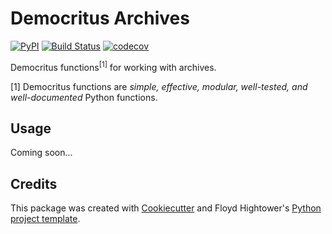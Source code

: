# Democritus Archives

[![PyPI](https://img.shields.io/pypi/v/democritus-archives.svg)](https://pypi.python.org/pypi/democritus-archives)
[![Build Status](https://travis-ci.com/democritus-project/democritus-archives.svg?branch=main)](https://travis-ci.com/democritus-project/democritus-archives)
[![codecov](https://codecov.io/gh/democritus-project/democritus-archives/branch/main/graph/badge.svg?token=V0WOIXRGMM)](https://codecov.io/gh/democritus-project/democritus-archives)

Democritus functions<sup>[1]</sup> for working with archives.

[1] Democritus functions are <i>simple, effective, modular, well-tested, and well-documented</i> Python functions.

## Usage

Coming soon...

## Credits

This package was created with [Cookiecutter](https://github.com/audreyr/cookiecutter) and Floyd Hightower's [Python project template](https://github.com/fhightower-templates/python-project-template).

